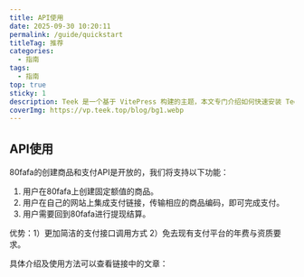 ```yaml
---
title: API使用
date: 2025-09-30 10:20:11
permalink: /guide/quickstart
titleTag: 推荐
categories:
  - 指南
tags:
  - 指南
top: true
sticky: 1
description: Teek 是一个基于 VitePress 构建的主题，本文专门介绍如何快速安装 Teek。
coverImg: https://vp.teek.top/blog/bg1.webp
---
```


## API使用

80fafa的创建商品和支付API是开放的，我们将支持以下功能：

1. 用户在80fafa上创建固定额值的商品。
2. 用户在自己的网站上集成支付链接，传输相应的商品编码，即可完成支付。
3. 用户需要回到80fafa进行提现结算。

优势：1）更加简洁的支付接口调用方式 2）免去现有支付平台的年费与资质要求。

具体介绍及使用方法可以查看链接中的文章：

